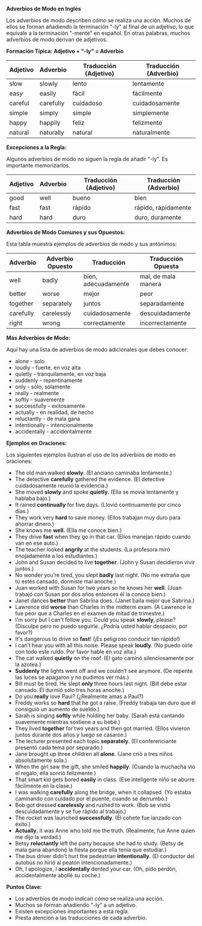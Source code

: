 **Adverbios de Modo en Inglés**

Los adverbios de modo describen *cómo* se realiza una acción. Muchos de ellos se forman añadiendo la terminación "-ly" al final de un adjetivo, lo que equivale a la terminación "-mente" en español. En otras palabras, muchos adverbios de modo derivan de adjetivos.

**Formación Típica: Adjetivo + "-ly" = Adverbio**

| Adjetivo      | Adverbio           | Traducción (Adjetivo) | Traducción (Adverbio) |
|---------------|--------------------|-----------------------|-------------------------|
| slow          | slowly             | lento                 | lentamente              |
| easy          | easily             | fácil                 | fácilmente              |
| careful       | carefully          | cuidadoso             | cuidadosamente          |
| simple        | simply             | simple                | simplemente             |
| happy         | happily            | feliz                 | felizmente              |
| natural       | naturally          | natural               | naturalmente            |

**Excepciones a la Regla:**

Algunos adverbios de modo no siguen la regla de añadir "-ly". Es importante memorizarlos.

| Adjetivo   | Adverbio | Traducción (Adjetivo) | Traducción (Adverbio) |
|------------|----------|-----------------------|-------------------------|
| good       | well     | bueno                 | bien                    |
| fast       | fast     | rápido                | rápido, rápidamente     |
| hard       | hard     | duro                  | duro, duramente         |

**Adverbios de Modo Comunes y sus Opuestos:**

Esta tabla muestra ejemplos de adverbios de modo y sus antónimos:

| Adverbio         | Adverbio Opuesto    | Traducción        | Traducción Opuesta   |
|-------------------|---------------------|-------------------|----------------------|
| well             | badly               | bien, adecuadamente | mal, de mala manera |
| better           | worse               | mejor              | peor                |
| together         | separately          | juntos             | separadamente         |
| carefully        | carelessly          | cuidadosamente      | descuidadamente       |
| right            | wrong               | correctamente     | incorrectamente      |

**Más Adverbios de Modo:**

Aquí hay una lista de adverbios de modo adicionales que debes conocer:

*   alone - solo
*   loudly - fuerte, en voz alta
*   quietly - tranquilamente, en voz baja
*   suddenly - repentinamente
*   only - sólo, sólamente
*   really - realmente
*   softly - suavemente
*   successfully - exitosamente
*   actually - en realidad, de hecho
*   reluctantly - de mala gana
*   intentionally - intencionalmente
*   accidentally - accidentalmente

**Ejemplos en Oraciones:**

Los siguientes ejemplos ilustran el uso de los adverbios de modo en oraciones:

*   The old man walked **slowly**. (El anciano caminaba lentamente.)
*   The detective **carefully** gathered the evidence. (El detective cuidadosamente reunió la evidencia.)
*   She moved **slowly** and spoke **quietly**. (Ella se movía lentamente y hablaba bajo.)
*   It rained **continually** for five days. (Llovió continuamente por cinco días.)
*   They work very **hard** to save money. (Ellos trabajan muy duro para ahorrar dinero.)
*   She knows me **well**. (Ella me conoce bien.)
*   They drive **fast** when they go in that car. (Ellos manejan rápido cuando van en ese auto.)
*   The teacher looked **angrily** at the students. (La profesora miró enojadamente a los estudiantes.)
*   John and Susan decided to live **together**. (John y Susan decidieron vivir juntos.)
*   No wonder you’re tired, you slept **badly** last night. (No me extraña que tú estés cansado, dormiste mal anoche.)
*   Juan worked with Susan for two years so he knows her **well**. (Juan trabajó con Susan por dos años entonces él la conoce bien.)
*   Janet dances **better** than Sabrina does. (Janet baila mejor que Sabrina.)
*   Lawrence did **worse** than Charles in the midterm exam. (A Lawrence le fue peor que a Charles en el examen de mitad de trimestre.)
*   I'm sorry but I can't follow you. Could you speak **slowly**, please? (Disculpe pero no puedo seguirle. ¿Podría usted hablar despacio, por favor?)
*   It's dangerous to drive so **fast**! (¡Es peligroso conducir tan rápido!)
*   I can’t hear you with all this noise. Please speak **loudly**. (No puedo oírle con todo este ruido. Por favor hable en voz alta.)
*   The cat walked **quietly** on the roof. (El gato caminó silenciosamente por la azotea.)
*   **Suddenly** the lights went off and we couldn’t see anymore. (De repente las luces se apagaron y no pudimos ver más.)
*   Bill must be tired. He slept **only** three hours last night. (Bill debe estar cansado. Él durmió sólo tres horas anoche.)
*   Do you **really** love Paul? (¿Realmente amas a Paul?)
*   Freddy works so **hard** that he got a raise. (Freddy trabaja tan duro que él consiguió un aumento de sueldo.)
*   Sarah is singing **softly** while holding her baby. (Sarah está cantando suavemente mientras sostiene a su bebé.)
*   They lived **together** for two years and then got married. (Ellos vivieron juntos durante dos años y luego se casaron.)
*   The lecturer presented each topic **separately**. (El conferenciante presentó cada tema por separado.)
*   Jane brought up three children all **alone**. (Jane crió a tres niños absolutamente sola.)
*   When the girl saw the gift, she smiled **happily**. (Cuando la muchacha vio el regalo, ella sonrió felizmente.)
*   That smart kid gets bored **easily** in class. (Ese inteligente niño se aburre fácilmente en la clase.)
*   I was walking **carefully** along the bridge, when it collapsed. (Yo estaba caminando con cuidado por el puente, cuando se derrumbó.)
*   Bob got dressed **carelessly** and rushed to work. (Bob se vistió descuidadamente y se fue rápido al trabajo.)
*   The rocket was launched **successfully**. (El cohete fue lanzado con éxito.)
*   **Actually**, it was Anne who told me the truth. (Realmente, fue Anne quien me dijo la verdad.)
*   Betsy **reluctantly** left the party because she had to study. (Betsy de mala gana abandonó la fiesta porque ella tenía que estudiar.)
*   The bus driver didn't hurt the pedestrian **intentionally**. (El conductor del autobús no hirió al peatón intencionadamente.)
*   Oh, I apologize, I **accidentally** dented your car. (Oh, pido perdón, accidentalmente abollé su coche.)

**Puntos Clave:**

*   Los adverbios de modo indican *cómo* se realiza una acción.
*   Muchos se forman añadiendo "-ly" a un adjetivo.
*   Existen excepciones importantes a esta regla.
*   Presta atención a las traducciones de cada adverbio.


